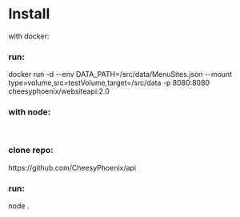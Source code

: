 <h1>Install</h1>

with docker: </br>
  <h3>run:</h3> docker run -d --env DATA_PATH=/src/data/MenuSites.json --mount type=volume,src=testVolume,target=/src/data -p 8080:8080 cheesyphoenix/websiteapi:2.0
 
<h3>with node:</h3> </br>
  <h3>clone repo:</h3> https://github.com/CheesyPhoenix/api </br>
  <h3>run:</h3> node .
  
